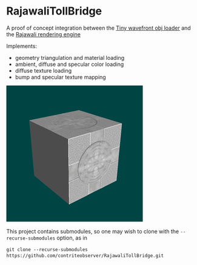 # RajawaliTollBridge

A proof of concept integration between 
the [Tiny wavefront obj loader](https://github.com/tinyobjloader/tinyobjloader) 
and the [Rajawali rendering engine](https://github.com/Rajawali/Rajawali)

Implements:
 - geometry triangulation and material loading
 - ambient, diffuse and specular color loading
 - diffuse texture loading
 - bump and specular texture mapping

![example screenshot](screenshot.png)

This project contains submodules, so one may wish to clone with the `--recurse-submodules` option, as in
```
git clone --recurse-submodules https://github.com/contriteobserver/RajawaliTollBridge.git
```